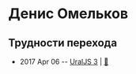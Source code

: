 # Денис Омельков

## Трудности перехода
- 2017 Apr 06 -- [UralJS 3](https://www.youtube.com/watch?v=O-GBvIrKEA0)  | [:notebook:](http://slides.com/denisomelkov/deck/)  
